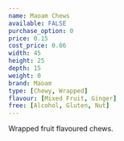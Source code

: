 ```yaml
---
name: Maoam Chews
available: FALSE
purchase_option: 0
price: 0.15
cost_price: 0.06
width: 45
height: 25
depth: 15
weight: 0
brand: Maoam
type: [Chewy, Wrapped]
flavour: [Mixed Fruit, Ginger]
free: [Alcohol, Gluten, Nut]
---
```

Wrapped fruit flavoured chews.